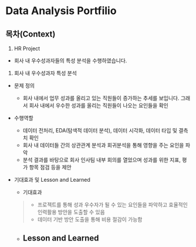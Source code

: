 # Data Analysis Portfilio

목차(Context)
-------------

1. HR Project
* 회사 내 우수성과자들의 특성 분석을 수행하였습니다.


1. 회사 내 우수성과자 특성 분석

- 문제 정의
  - 회사 내에서 업무 성과를 올리고 있는 직원들이 증가하는 추세를 보입니다. 그래서 회사 내에서 우수한 성과를 올리는 직원들이 나오는 요인들을 확인

- 수행역할
  - 데이터 전처리, EDA(탐색적 데이터 분석), 데이터 시각화, 데이터 타입 및 결측치 확인
  - 회사 내 데이터들 간의 상관관계 분석과 회귀분석을 통해 영향을 주는 요인을 파악
  - 분석 결과를 바탕으로 회사 인사팀 내부 회의를 열었으며 성과를 위한 지표, 평가 항목 점검 등을 제안
 
- 기대효과 및 Lesson and Learned
  + 기대효과
  > - 프로젝트를 통해 성과 우수자가 될 수 있는 요인들을 파악하고 효율적인 인력활용 방안을 도출할 수 있음
  > - 데이터 기반 방안 도출을 통해 비용 절감이 가능함
  + Lesson and Learned
    - 
